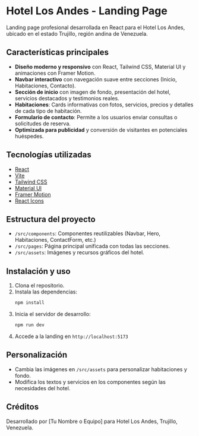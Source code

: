 # Hotel Los Andes - Landing Page

Landing page profesional desarrollada en React para el Hotel Los Andes, ubicado en el estado Trujillo, región andina de Venezuela.

## Características principales

- **Diseño moderno y responsivo** con React, Tailwind CSS, Material UI y animaciones con Framer Motion.
- **Navbar interactivo** con navegación suave entre secciones (Inicio, Habitaciones, Contacto).
- **Sección de inicio** con imagen de fondo, presentación del hotel, servicios destacados y testimonios reales.
- **Habitaciones**: Cards informativas con fotos, servicios, precios y detalles de cada tipo de habitación.
- **Formulario de contacto**: Permite a los usuarios enviar consultas o solicitudes de reserva.
- **Optimizada para publicidad** y conversión de visitantes en potenciales huéspedes.

## Tecnologías utilizadas

- [React](https://react.dev/)
- [Vite](https://vitejs.dev/)
- [Tailwind CSS](https://tailwindcss.com/)
- [Material UI](https://mui.com/)
- [Framer Motion](https://www.framer.com/motion/)
- [React Icons](https://react-icons.github.io/react-icons/)

## Estructura del proyecto

- `/src/components`: Componentes reutilizables (Navbar, Hero, Habitaciones, ContactForm, etc.)
- `/src/pages`: Página principal unificada con todas las secciones.
- `/src/assets`: Imágenes y recursos gráficos del hotel.

## Instalación y uso

1. Clona el repositorio.
2. Instala las dependencias:
   ```bash
   npm install
   ```
3. Inicia el servidor de desarrollo:
   ```bash
   npm run dev
   ```
4. Accede a la landing en `http://localhost:5173`

## Personalización

- Cambia las imágenes en `/src/assets` para personalizar habitaciones y fondo.
- Modifica los textos y servicios en los componentes según las necesidades del hotel.

## Créditos

Desarrollado por [Tu Nombre o Equipo] para Hotel Los Andes, Trujillo, Venezuela.

